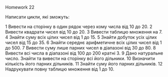 Homework 22

Написати цикли, які зможуть:

1 Вивести на сторінку в один рядок через кому числа від 10 до 20.
2 Вивести квадрати чисел від 10 до 20.
3 Вивести таблицю множення на 7.
4 Знайти суму всіх цілих чисел від 1 до 15.
5 Знайти добуток усіх цілих чисел від 15 до 35.
6 Знайти середнє арифметичне всіх цілих чисел від 1 до 500.
7 Вивести суму лише парних чисел в діапазоні від 30 до 80.
8 Вивести всі числа в діапазоні від 100 до 200 кратні 3.
9 Дано натуральне число. Знайти та вивести на сторінку всі його дільники.
10 Визначити кількість його парних дільників.
11 Знайти суму його парних дільників.
12 Надрукувати повну таблицю множення від 1 до 10.